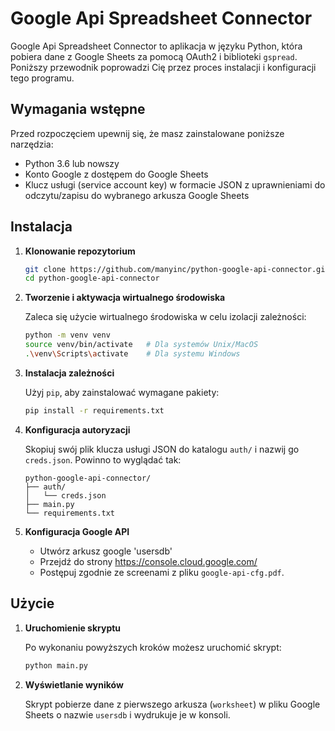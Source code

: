 # Google Api Spreadsheet Connector

Google Api Spreadsheet Connector to aplikacja w języku Python, która pobiera dane z Google Sheets za pomocą OAuth2 i biblioteki `gspread`. Poniższy przewodnik poprowadzi Cię przez proces instalacji i konfiguracji tego programu.

## Wymagania wstępne

Przed rozpoczęciem upewnij się, że masz zainstalowane poniższe narzędzia:
- Python 3.6 lub nowszy
- Konto Google z dostępem do Google Sheets
- Klucz usługi (service account key) w formacie JSON z uprawnieniami do odczytu/zapisu do wybranego arkusza Google Sheets

## Instalacja

1. **Klonowanie repozytorium**

    ```bash
    git clone https://github.com/manyinc/python-google-api-connector.git
    cd python-google-api-connector
    ```

2. **Tworzenie i aktywacja wirtualnego środowiska**

    Zaleca się użycie wirtualnego środowiska w celu izolacji zależności:

    ```bash
    python -m venv venv
    source venv/bin/activate   # Dla systemów Unix/MacOS
    .\venv\Scripts\activate    # Dla systemu Windows
    ```

3. **Instalacja zależności**

    Użyj `pip`, aby zainstalować wymagane pakiety:

    ```bash
    pip install -r requirements.txt
    ```

4. **Konfiguracja autoryzacji**

    Skopiuj swój plik klucza usługi JSON do katalogu `auth/` i nazwij go `creds.json`. Powinno to wyglądać tak:

    ```plaintext
    python-google-api-connector/
    ├── auth/
    │   └── creds.json
    ├── main.py
    └── requirements.txt
    ```

5. **Konfiguracja Google API**

   - Utwórz arkusz google 'usersdb'
   - Przejdź do strony https://console.cloud.google.com/
   - Postępuj zgodnie ze screenami z pliku `google-api-cfg.pdf`.

## Użycie

1. **Uruchomienie skryptu**

    Po wykonaniu powyższych kroków możesz uruchomić skrypt:

    ```bash
    python main.py
    ```

2. **Wyświetlanie wyników**

    Skrypt pobierze dane z pierwszego arkusza (`worksheet`) w pliku Google Sheets o nazwie `usersdb` i wydrukuje je w konsoli.
